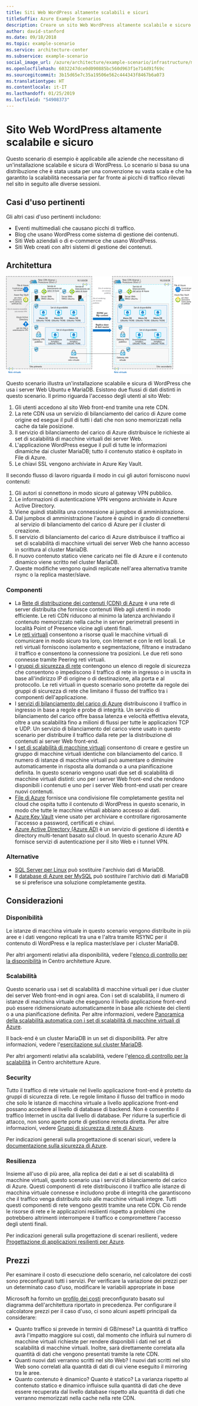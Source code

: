 ```yaml
---
title: Siti Web WordPress altamente scalabili e sicuri
titleSuffix: Azure Example Scenarios
description: Creare un sito Web WordPress altamente scalabile e sicuro per gli eventi multimediali.
author: david-stanford
ms.date: 09/18/2018
ms.topic: example-scenario
ms.service: architecture-center
ms.subservice: example-scenario
social_image_url: /azure/architecture/example-scenario/infrastructure/media/secure-scalable-wordpress.png
ms.openlocfilehash: 6032247dce0d090885bc560d963f1e714d91f69c
ms.sourcegitcommit: 3b15d65e7c35a19506e562c444343f8467b6a073
ms.translationtype: HT
ms.contentlocale: it-IT
ms.lasthandoff: 01/25/2019
ms.locfileid: "54908373"
---
```

# <a name="highly-scalable-and-secure-wordpress-website"></a>Sito Web WordPress altamente scalabile e sicuro

Questo scenario di esempio è applicabile alle aziende che necessitano di un'installazione scalabile e sicura di WordPress. Lo scenario si basa su una distribuzione che è stata usata per una convenzione su vasta scala e che ha garantito la scalabilità necessaria per far fronte ai picchi di traffico rilevati nel sito in seguito alle diverse sessioni.

## <a name="relevant-use-cases"></a>Casi d'uso pertinenti

Gli altri casi d'uso pertinenti includono:

- Eventi multimediali che causano picchi di traffico.
- Blog che usano WordPress come sistema di gestione dei contenuti.
- Siti Web aziendali o di e-commerce che usano WordPress.
- Siti Web creati con altri sistemi di gestione dei contenuti.

## <a name="architecture"></a>Architettura

[![Panoramica dell'architettura dei componenti di Azure interessati in una distribuzione di WordPress scalabile e sicura](media/secure-scalable-wordpress.png)](media/secure-scalable-wordpress.png#lightbox)

Questo scenario illustra un'installazione scalabile e sicura di WordPress che usa i server Web Ubuntu e MariaDB. Esistono due flussi di dati distinti in questo scenario. Il primo riguarda l'accesso degli utenti al sito Web:

1. Gli utenti accedono al sito Web front-end tramite una rete CDN.
2. La rete CDN usa un servizio di bilanciamento del carico di Azure come origine ed esegue il pull di tutti i dati che non sono memorizzati nella cache da tale posizione.
3. Il servizio di bilanciamento del carico di Azure distribuisce le richieste ai set di scalabilità di macchine virtuali dei server Web.
4. L'applicazione WordPress esegue il pull di tutte le informazioni dinamiche dai cluster MariaDB; tutto il contenuto statico è ospitato in File di Azure.
5. Le chiavi SSL vengono archiviate in Azure Key Vault.

Il secondo flusso di lavoro riguarda il modo in cui gli autori forniscono nuovi contenuti:

1. Gli autori si connettono in modo sicuro al gateway VPN pubblico.
2. Le informazioni di autenticazione VPN vengono archiviate in Azure Active Directory.
3. Viene quindi stabilita una connessione ai jumpbox di amministrazione.
4. Dal jumpbox di amministrazione l'autore è quindi in grado di connettersi al servizio di bilanciamento del carico di Azure per il cluster di creazione.
5. Il servizio di bilanciamento del carico di Azure distribuisce il traffico ai set di scalabilità di macchine virtuali dei server Web che hanno accesso in scrittura al cluster MariaDB.
6. Il nuovo contenuto statico viene caricato nei file di Azure e il contenuto dinamico viene scritto nel cluster MariaDB.
7. Queste modifiche vengono quindi replicate nell'area alternativa tramite rsync o la replica master/slave.

### <a name="components"></a>Componenti

- La [Rete di distribuzione dei contenuti (CDN) di Azure](/azure/cdn/cdn-overview) è una rete di server distribuita che fornisce contenuti Web agli utenti in modo efficiente. Le reti CDN riducono al minimo la latenza archiviando il contenuto memorizzato nella cache in server perimetrali presenti in località Point of Presence vicine agli utenti finali.
- Le [reti virtuali](/azure/virtual-network/virtual-networks-overview) consentono a risorse quali le macchine virtuali di comunicare in modo sicuro tra loro, con Internet e con le reti locali. Le reti virtuali forniscono isolamento e segmentazione, filtrano e instradano il traffico e consentono la connessione tra posizioni. Le due reti sono connesse tramite Peering reti virtuali.
- I [gruppi di sicurezza di rete](/azure/virtual-network/security-overview) contengono un elenco di regole di sicurezza che consentono o impediscono il traffico di rete in ingresso o in uscita in base all'indirizzo IP di origine o di destinazione, alla porta e al protocollo. Le reti virtuali in questo scenario sono protette da regole dei gruppi di sicurezza di rete che limitano il flusso del traffico tra i componenti dell'applicazione.
- I [servizi di bilanciamento del carico di Azure](/azure/load-balancer/load-balancer-overview) distribuiscono il traffico in ingresso in base a regole e probe di integrità. Un servizio di bilanciamento del carico offre bassa latenza e velocità effettiva elevata, oltre a una scalabilità fino a milioni di flussi per tutte le applicazioni TCP e UDP. Un servizio di bilanciamento del carico viene usato in questo scenario per distribuire il traffico dalla rete per la distribuzione di contenuti ai server Web front-end.
- I [set di scalabilità di macchine virtuali][docs-vmss] consentono di creare e gestire un gruppo di macchine virtuali identiche con bilanciamento del carico. Il numero di istanze di macchine virtuali può aumentare o diminuire automaticamente in risposta alla domanda o a una pianificazione definita. In questo scenario vengono usati due set di scalabilità di macchine virtuali distinti: uno per i server Web front-end che rendono disponibili i contenuti e uno per i server Web front-end usati per creare nuovi contenuti.
- [File di Azure](/azure/storage/files/storage-files-introduction) fornisce una condivisione file completamente gestita nel cloud che ospita tutto il contenuto di WordPress in questo scenario, in modo che tutte le macchine virtuali abbiano accesso ai dati.
- [Azure Key Vault](/azure/key-vault/key-vault-overview) viene usato per archiviare e controllare rigorosamente l'accesso a password, certificati e chiavi.
- [Azure Active Directory (Azure AD)](/azure/active-directory/fundamentals/active-directory-whatis) è un servizio di gestione di identità e directory multi-tenant basato sul cloud. In questo scenario Azure AD fornisce servizi di autenticazione per il sito Web e i tunnel VPN.

### <a name="alternatives"></a>Alternative

- [SQL Server per Linux](/azure/virtual-machines/linux/sql/sql-server-linux-virtual-machines-overview) può sostituire l'archivio dati di MariaDB.
- Il [database di Azure per MySQL](/azure/mysql/overview) può sostituire l'archivio dati di MariaDB se si preferisce una soluzione completamente gestita.

## <a name="considerations"></a>Considerazioni

### <a name="availability"></a>Disponibilità

Le istanze di macchina virtuale in questo scenario vengono distribuite in più aree e i dati vengono replicati tra una e l'altra tramite RSYNC per il contenuto di WordPress e la replica master/slave per i cluster MariaDB.

Per altri argomenti relativi alla disponibilità, vedere l'[elenco di controllo per la disponibilità][availability] in Centro architetture Azure.

### <a name="scalability"></a>Scalabilità

Questo scenario usa i set di scalabilità di macchine virtuali per i due cluster dei server Web front-end in ogni area. Con i set di scalabilità, il numero di istanze di macchina virtuale che eseguono il livello applicazione front-end può essere ridimensionato automaticamente in base alle richieste dei clienti o a una pianificazione definita. Per altre informazioni, vedere [Panoramica della scalabilità automatica con i set di scalabilità di macchine virtuali di Azure][docs-vmss-autoscale].

Il back-end è un cluster MariaDB in un set di disponibilità. Per altre informazioni, vedere l'[esercitazione sul cluster MariaDB][mariadb-tutorial].

Per altri argomenti relativi alla scalabilità, vedere l'[elenco di controllo per la scalabilità][scalability] in Centro architetture Azure.

### <a name="security"></a>Security

Tutto il traffico di rete virtuale nel livello applicazione front-end è protetto da gruppi di sicurezza di rete. Le regole limitano il flusso del traffico in modo che solo le istanze di macchina virtuale a livello applicazione front-end possano accedere al livello di database di backend. Non è consentito il traffico Internet in uscita dal livello di database. Per ridurre la superficie di attacco, non sono aperte porte di gestione remota diretta. Per altre informazioni, vedere [Gruppi di sicurezza di rete di Azure][docs-nsg].

Per indicazioni generali sulla progettazione di scenari sicuri, vedere la [documentazione sulla sicurezza di Azure][security].

### <a name="resiliency"></a>Resilienza

Insieme all'uso di più aree, alla replica dei dati e ai set di scalabilità di macchine virtuali, questo scenario usa i servizi di bilanciamento del carico di Azure. Questi componenti di rete distribuiscono il traffico alle istanze di macchina virtuale connesse e includono probe di integrità che garantiscono che il traffico venga distribuito solo alle macchine virtuali integre. Tutti questi componenti di rete vengono gestiti tramite una rete CDN. Ciò rende le risorse di rete e le applicazioni resilienti rispetto a problemi che potrebbero altrimenti interrompere il traffico e compromettere l'accesso degli utenti finali.

Per indicazioni generali sulla progettazione di scenari resilienti, vedere [Progettazione di applicazioni resilienti per Azure][resiliency].

## <a name="pricing"></a>Prezzi

Per esaminare il costo di esecuzione dello scenario, nel calcolatore dei costi sono preconfigurati tutti i servizi. Per verificare la variazione dei prezzi per un determinato caso d'uso, modificare le variabili appropriate in base

Microsoft ha fornito un [profilo dei costi][pricing] preconfigurato basato sul diagramma dell'architettura riportato in precedenza. Per configurare il calcolatore prezzi per il caso d'uso, ci sono alcuni aspetti principali da considerare:

- Quanto traffico si prevede in termini di GB/mese? La quantità di traffico avrà l'impatto maggiore sui costi, dal momento che influirà sul numero di macchine virtuali richieste per rendere disponibili i dati nel set di scalabilità di macchine virtuali. Inoltre, sarà direttamente correlata alla quantità di dati che vengono presentati tramite la rete CDN.
- Quanti nuovi dati verranno scritti nel sito Web? I nuovi dati scritti nel sito Web sono correlati alla quantità di dati di cui viene eseguito il mirroring tra le aree.
- Quanto contenuto è dinamico? Quanto è statico? La varianza rispetto al contenuto statico e dinamico influisce sulla quantità di dati che deve essere recuperata dal livello database rispetto alla quantità di dati che verranno memorizzati nella cache nella rete CDN.

<!-- links -->
[architecture]: ./media/architecture-secure-scalable-wordpress.png
[mariadb-tutorial]: /azure/virtual-machines/linux/classic/mariadb-mysql-cluster
[docs-vmss]: /azure/virtual-machine-scale-sets/overview
[docs-vmss-autoscale]: /azure/virtual-machine-scale-sets/virtual-machine-scale-sets-autoscale-overview
[docs-nsg]: /azure/virtual-network/security-overview
[security]: /azure/security/
[availability]: ../../checklist/availability.md
[resiliency]: /azure/architecture/resiliency/
[scalability]: /azure/architecture/checklist/scalability
[pricing]: https://azure.com/e/a8c4809dab444c1ca4870c489fbb196b
